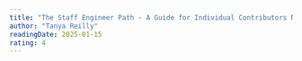 ```yaml
---
title: "The Staff Engineer Path - A Guide for Individual Contributors Navigating Growth and Change"
author: "Tanya Reilly"
readingDate: 2025-01-15
rating: 4
---
```


